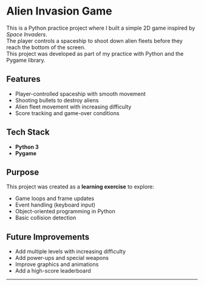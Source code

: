# Alien Invasion Game

This is a Python practice project where I built a simple 2D game inspired by *Space Invaders*.  
The player controls a spaceship to shoot down alien fleets before they reach the bottom of the screen.  
This project was developed as part of my practice with Python and the Pygame library.

## Features
- Player-controlled spaceship with smooth movement
- Shooting bullets to destroy aliens
- Alien fleet movement with increasing difficulty
- Score tracking and game-over conditions

## Tech Stack
- **Python 3**
- **Pygame**

## Purpose
This project was created as a **learning exercise** to explore:
- Game loops and frame updates
- Event handling (keyboard input)
- Object-oriented programming in Python
- Basic collision detection

## Future Improvements
- Add multiple levels with increasing difficulty
- Add power-ups and special weapons
- Improve graphics and animations
- Add a high-score leaderboard

---
